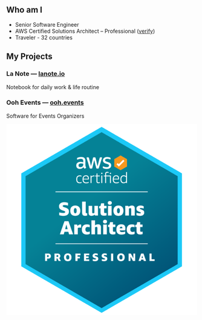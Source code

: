## Who am I

- Senior Software Engineer
- AWS Certified Solutions Architect – Professional ([verify](https://www.credly.com/badges/eb3be538-da02-47a5-b954-b689952dfb7c))
- Traveler - 32 countries

## My Projects

### La Note — [lanote.io](https://lanote.io)

Notebook for daily work & life routine


### Ooh Events — [ooh.events](https://ooh.events)

Software for Events Organizers

![](./aws-SAP-C02.png)

